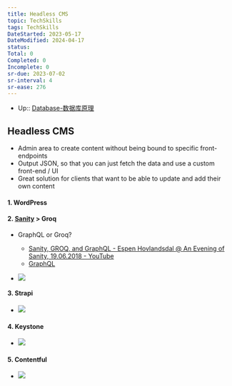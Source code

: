 ```yaml
---
title: Headless CMS
topic: TechSkills
tags: TechSkills
DateStarted: 2023-05-17
DateModified: 2024-04-17
status: 
Total: 0
Completed: 0
Incomplete: 0
sr-due: 2023-07-02
sr-interval: 4
sr-ease: 276
---
```


- Up:: [Database-数据库原理](Database-数据库原理)

## Headless CMS

- Admin area to create content without being bound to specific front-endpoints
- Output JSON, so that you can just fetch the data and use a custom front-end / UI
- Great solution for clients that want to be able to update and add their own content

#### 1. WordPress

#### 2. [Sanity](Sanity.md) > Groq

- GraphQL or Groq?

  - [Sanity, GROQ, and GraphQL - Espen Hovlandsdal @ An Evening of Sanity, 19.06.2018 - YouTube](https://www.youtube.com/watch?v=Jcfubj2zRI0)
  - [GraphQL](GraphQL.md)

- ![](https://cdn.jsdelivr.net/gh/jenniferwonder/bimg/full-stack/Pasted-image-20230308182329.png)

#### 3. Strapi

- ![](https://cdn.jsdelivr.net/gh/jenniferwonder/bimg/full-stack/Pasted-image-20230308182318.png)

#### 4. Keystone

- ![](https://cdn.jsdelivr.net/gh/jenniferwonder/bimg/full-stack/Pasted-image-20230308182306.png)

#### 5. Contentful

- ![](https://cdn.jsdelivr.net/gh/jenniferwonder/bimg/full-stack/Pasted-image-20230308182234.png)
